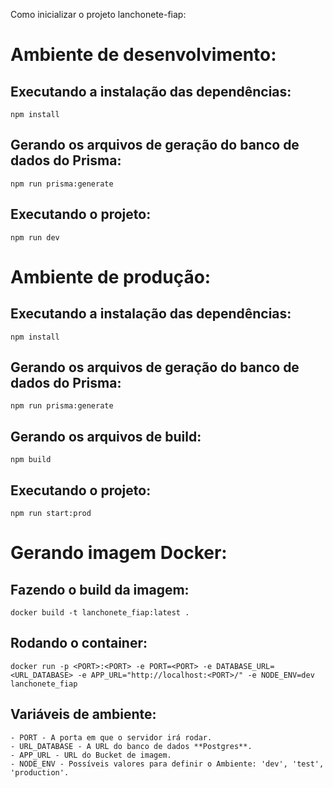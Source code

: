 Como inicializar o projeto lanchonete-fiap:

# Ambiente de desenvolvimento:
  
  ## Executando a instalação das dependências:
    npm install
  
  ## Gerando os arquivos de geração do banco de dados do Prisma:
    npm run prisma:generate
    
  ## Executando o projeto:
    npm run dev
    
# Ambiente de produção:

  ## Executando a instalação das dependências:
    npm install
    
  ## Gerando os arquivos de geração do banco de dados do Prisma:
    npm run prisma:generate
    
  ## Gerando os arquivos de build:
    npm build
    
  ## Executando o projeto:
    npm run start:prod
    
# Gerando imagem Docker:

  ## Fazendo o build da imagem:
    docker build -t lanchonete_fiap:latest .

  ## Rodando o container:
    docker run -p <PORT>:<PORT> -e PORT=<PORT> -e DATABASE_URL=<URL_DATABASE> -e APP_URL="http://localhost:<PORT>/" -e NODE_ENV=dev lanchonete_fiap

  ## Variáveis de ambiente:
    - PORT - A porta em que o servidor irá rodar.
    - URL_DATABASE - A URL do banco de dados **Postgres**.
    - APP_URL - URL do Bucket de imagem.
    - NODE_ENV - Possíveis valores para definir o Ambiente: 'dev', 'test', 'production'.

    
    
      
    

  

  


    
    
    
